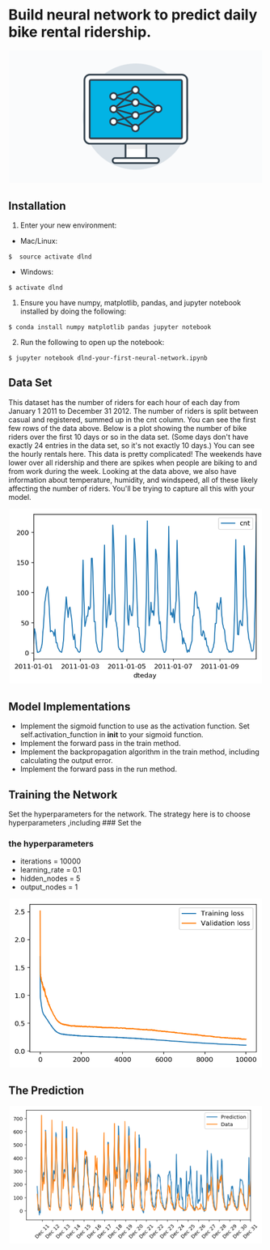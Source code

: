 # Build neural network to predict daily bike rental ridership.

<p align="center">
<img src="assets/nd101.png" width="500">
</p>

## Installation

1. Enter your new environment:
  * Mac/Linux:
  ```
  $  source activate dlnd
  ```
  * Windows:
  ```
  $ activate dlnd
  ```

1. Ensure you have numpy, matplotlib, pandas, and jupyter notebook installed by doing the following:

```
$ conda install numpy matplotlib pandas jupyter notebook
```

2. Run the following to open up the notebook:

```
$ jupyter notebook dlnd-your-first-neural-network.ipynb
```

## Data Set
This dataset has the number of riders for each hour of each day from January 1 2011 to December 31 2012. The number of riders is split between casual and registered, summed up in the cnt column. You can see the first few rows of the data above.
Below is a plot showing the number of bike riders over the first 10 days or so in the data set. (Some days don't have exactly 24 entries in the data set, so it's not exactly 10 days.) You can see the hourly rentals here. This data is pretty complicated! The weekends have lower over all ridership and there are spikes when people are biking to and from work during the week. Looking at the data above, we also have information about temperature, humidity, and windspeed, all of these likely affecting the number of riders. You'll be trying to capture all this with your model.

<p align="center">
<img src="assets/data.png" width="500">
</p>

## Model Implementations
* Implement the sigmoid function to use as the activation function. Set self.activation_function in __init__ to your sigmoid function.
* Implement the forward pass in the train method.
* Implement the backpropagation algorithm in the train method,  including calculating the output error.
* Implement the forward pass in the run method.



## Training the Network
Set the hyperparameters for the network. The strategy here is to choose hyperparameters ,including ### Set the
### the hyperparameters
* iterations = 10000
* learning_rate = 0.1
* hidden_nodes = 5
* output_nodes = 1

<p align="center">
<img src="assets/loss_function.png" width="500">
</p>

## The Prediction

<p align="center">
<img src="assets/prediction.png" width="500">
</p>
